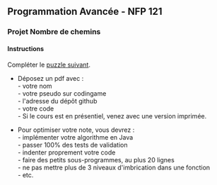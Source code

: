 ## Programmation Avancée - NFP 121

### Projet Nombre de chemins 

#### Instructions
Compléter le <a href="https://www.codingame.com/ide/puzzle/number-of-paths-between-2-points">puzzle suivant</a>.

* Déposez un pdf avec :
<br> - votre nom
<br> -  votre pseudo sur codingame
<br> - l'adresse du dépôt github
<br> -  votre code
<br> - Si le cours est en présentiel, venez avec une version imprimée.

* Pour optimiser votre note, vous devrez : 
<br> - implémenter votre algorithme en Java
<br> -  passer 100% des tests de validation
<br> -  indenter proprement votre code
<br> - faire des petits sous-programmes, au plus 20 lignes
<br> - ne pas mettre plus de 3 niveaux d'imbrication dans une fonction
<br> - etc.